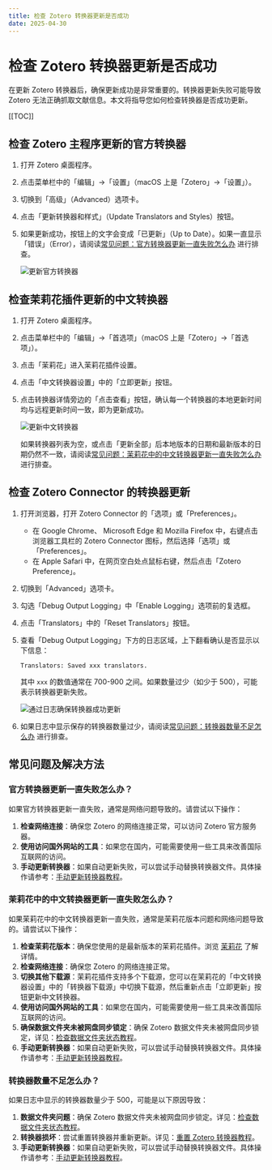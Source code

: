 ```yaml
---
title: 检查 Zotero 转换器更新是否成功
date: 2025-04-30
---
```


# 检查 Zotero 转换器更新是否成功

在更新 Zotero 转换器后，确保更新成功是非常重要的。转换器更新失败可能导致 Zotero 无法正确抓取文献信息。本文将指导您如何检查转换器是否成功更新。

[[TOC]]

## 检查 Zotero 主程序更新的官方转换器 <Badge text="初级" />

1. 打开 Zotero 桌面程序。

2. 点击菜单栏中的「编辑」→「设置」（macOS 上是「Zotero」→「设置」）。

3. 切换到「高级」（Advanced）选项卡。

4. 点击「更新转换器和样式」（Update Translators and Styles）按钮。

5. 如果更新成功，按钮上的文字会变成「已更新」（Up to Date）。如果一直显示「错误」（Error），请阅读[常见问题：官方转换器更新一直失败怎么办](#官方转换器更新一直失败怎么办) 进行排查。

   ![更新官方转换器](../../../assets/images/update-official-translators.jpg)

## 检查茉莉花插件更新的中文转换器 <Badge text="初级" />

1. 打开 Zotero 桌面程序。

2. 点击菜单栏中的「编辑」→「首选项」（macOS 上是「Zotero」→「首选项」）。

3. 点击「茉莉花」进入茉莉花插件设置。

4. 点击「中文转换器设置」中的「立即更新」按钮。

5. 点击转换器详情旁边的「点击查看」按钮，确认每一个转换器的本地更新时间均与远程更新时间一致，即为更新成功。

   ![更新中文转换器](../../../assets/images/update-unofficial-translators.png)

   如果转换器列表为空，或点击「更新全部」后本地版本的日期和最新版本的日期仍然不一致，请阅读[常见问题：茉莉花中的中文转换器更新一直失败怎么办](#茉莉花中的中文转换器更新一直失败怎么办) 进行排查。

## 检查 Zotero Connector 的转换器更新 <Badge text="初级" />

1. 打开浏览器，打开 Zotero Connector 的「选项」或「Preferences」。

   - 在 Google Chrome、 Microsoft Edge 和 Mozilla Firefox 中，右键点击浏览器工具栏的 Zotero Connector 图标，然后选择「选项」或「Preferences」。
   - 在 Apple Safari 中，在网页空白处点鼠标右键，然后点击「Zotero Preference」。

2. 切换到「Advanced」选项卡。

3. 勾选「Debug Output Logging」中「Enable Logging」选项前的复选框。

4. 点击「Translators」中的「Reset Translators」按钮。

5. 查看「Debug Output Logging」下方的日志区域，上下翻看确认是否显示以下信息：

   ```
   Translators: Saved xxx translators.
   ```

   其中 `xxx` 的数值通常在 700-900 之间。如果数量过少（如少于 500），可能表示转换器更新失败。

   ![通过日志确保转换器成功更新](../../../assets/images/update-translator-如何确保更新成功.jpg)

6. 如果日志中显示保存的转换器数量过少，请阅读[常见问题：转换器数量不足怎么办](#转换器数量不足怎么办) 进行排查。

## 常见问题及解决方法

### 官方转换器更新一直失败怎么办？

如果官方转换器更新一直失败，通常是网络问题导致的。请尝试以下操作：

1. **检查网络连接**：确保您 Zotero 的网络连接正常，可以访问 Zotero 官方服务器。
2. **使用访问国外网站的工具**：如果您在国内，可能需要使用一些工具来改善国际互联网的访问。
3. **手动更新转换器**：如果自动更新失败，可以尝试手动替换转换器文件。具体操作请参考：[手动更新转换器教程](tutorial-update-translators.md#方法-2-手动替换转换器文件更新)。

### 茉莉花中的中文转换器更新一直失败怎么办？

如果茉莉花中的中文转换器更新一直失败，通常是茉莉花版本问题和网络问题导致的。请尝试以下操作：

1. **检查茉莉花版本**：确保您使用的是最新版本的茉莉花插件。浏览 [茉莉花](../../plugins/jasminum.md) 了解详情。
2. **检查网络连接**：确保您 Zotero 的网络连接正常。
3. **切换其他下载源**：茉莉花插件支持多个下载源，您可以在茉莉花的「中文转换器设置」中的「转换器下载源」中切换下载源，然后重新点击「立即更新」按钮更新中文转换器。
4. **使用访问国外网站的工具**：如果您在国内，可能需要使用一些工具来改善国际互联网的访问。
5. **确保数据文件夹未被网盘同步锁定**：确保 Zotero 数据文件夹未被网盘同步锁定，详见：[检查数据文件夹状态教程](troubleshooting-check-data-directory.md)。
6. **手动更新转换器**：如果自动更新失败，可以尝试手动替换转换器文件。具体操作请参考：[手动更新转换器教程](tutorial-update-translators.md#方法-2-手动替换转换器文件更新)。

### 转换器数量不足怎么办？

如果日志中显示的转换器数量少于 500，可能是以下原因导致：

1. **数据文件夹问题**：确保 Zotero 数据文件夹未被网盘同步锁定。详见：[检查数据文件夹状态教程](troubleshooting-check-data-directory.md)。
2. **转换器损坏**：尝试重置转换器并重新更新。详见：[重置 Zotero 转换器教程](tutorial-reset-translators.md)。
3. **手动更新转换器**：如果自动更新失败，可以尝试手动替换转换器文件。具体操作请参考：[手动更新转换器教程](tutorial-update-translators.md#方法-2-手动替换转换器文件更新)。
